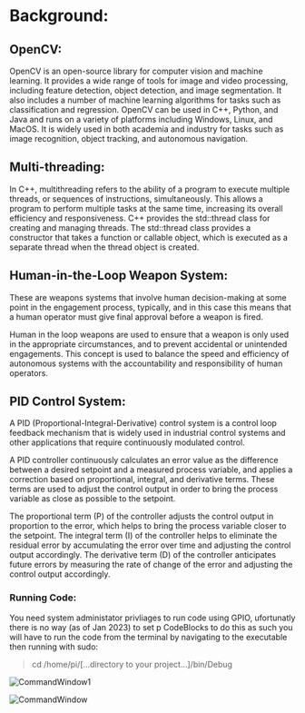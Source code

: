 # Background:
## OpenCV:
OpenCV is an open-source library for computer vision and machine learning. It provides a wide range of tools for image and video processing, including feature detection, object detection, and image segmentation. It also includes a number of machine learning algorithms for tasks such as classification and regression. OpenCV can be used in C++, Python, and Java and runs on a variety of platforms including Windows, Linux, and MacOS. It is widely used in both academia and industry for tasks such as image recognition, object tracking, and autonomous navigation.

## Multi-threading:
In C++, multithreading refers to the ability of a program to execute multiple threads, or sequences of instructions, simultaneously. This allows a program to perform multiple tasks at the same time, increasing its overall efficiency and responsiveness. C++ provides the std::thread class for creating and managing threads. The std::thread class provides a constructor that takes a function or callable object, which is executed as a separate thread when the thread object is created.

## Human-in-the-Loop Weapon System:
These are weapons systems that involve human decision-making at some point in the engagement process, typically, and in this case this means that a human operator must give final approval before a weapon is fired.

Human in the loop weapons are used to ensure that a weapon is only used in the appropriate circumstances, and to prevent accidental or unintended engagements. This concept is used to balance the speed and efficiency of autonomous systems with the accountability and responsibility of human operators.

## PID Control System:
A PID (Proportional-Integral-Derivative) control system is a control loop feedback mechanism that is widely used in industrial control systems and other applications that require continuously modulated control.

A PID controller continuously calculates an error value as the difference between a desired setpoint and a measured process variable, and applies a correction based on proportional, integral, and derivative terms. These terms are used to adjust the control output in order to bring the process variable as close as possible to the setpoint.

The proportional term (P) of the controller adjusts the control output in proportion to the error, which helps to bring the process variable closer to the setpoint. The integral term (I) of the controller helps to eliminate the residual error by accumulating the error over time and adjusting the control output accordingly. The derivative term (D) of the controller anticipates future errors by measuring the rate of change of the error and adjusting the control output accordingly.




### Running Code:
You need system administator privliages to run code using GPIO, ufortunatly there is no way (as of Jan 2023) to set p CodeBlocks to do this as such you will have to run the code from the terminal by navigating to the executable then running with sudo:
>cd /home/pi/[...directory to your project...]/bin/Debug

![CommandWindow1](https://github.com/JasperWH/Turret-with-OpenCV/blob/main/Pictures/Command_Window1.png)

![CommandWindow](https://github.com/JasperWH/Turret-with-OpenCV/blob/main/Pictures/Command_Window.png)
